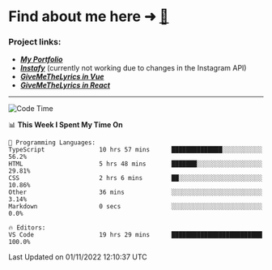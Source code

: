 # Find about me here ➜ [🧑](https://pauabella.dev)

### Project links:
- ***[My Portfolio](https://pauabella.dev)***
- ***[Instafy](https://instafy.me)*** (currently not working due to changes in the Instagram API)
- ***[GiveMeTheLyrics in Vue](https://lyrics.pauabella.dev)***
- ***[GiveMeTheLyrics in React](https://pauabella.dev/GiveMeTheLyrics)***

---
<!--START_SECTION:waka-->
![Code Time](http://img.shields.io/badge/Code%20Time-1%2C602%20hrs%2045%20mins-blue)

📊 **This Week I Spent My Time On** 

```text
💬 Programming Languages: 
TypeScript               10 hrs 57 mins      ██████████████░░░░░░░░░░░   56.2% 
HTML                     5 hrs 48 mins       ███████░░░░░░░░░░░░░░░░░░   29.81% 
CSS                      2 hrs 6 mins        ██░░░░░░░░░░░░░░░░░░░░░░░   10.86% 
Other                    36 mins             ░░░░░░░░░░░░░░░░░░░░░░░░░   3.14% 
Markdown                 0 secs              ░░░░░░░░░░░░░░░░░░░░░░░░░   0.0%

🔥 Editors: 
VS Code                  19 hrs 29 mins      █████████████████████████   100.0%

```


 Last Updated on 01/11/2022 12:10:37 UTC
<!--END_SECTION:waka-->

